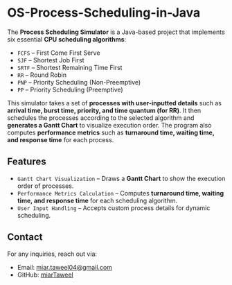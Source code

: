 # OS-Process-Scheduling-in-Java

The **Process Scheduling Simulator** is a Java-based project that implements six essential **CPU scheduling algorithms**:  
- `FCFS` – First Come First Serve  
- `SJF` – Shortest Job First  
- `SRTF` – Shortest Remaining Time First  
- `RR` – Round Robin  
- `PNP` – Priority Scheduling (Non-Preemptive)  
- `PP` – Priority Scheduling (Preemptive)  

This simulator takes a set of **processes with user-inputted details** such as **arrival time, burst time, priority, and time quantum (for RR)**. It then schedules the processes according to the selected algorithm and **generates a Gantt Chart** to visualize execution order. The program also computes **performance metrics** such as **turnaround time, waiting time, and response time** for each process.  


## Features  
- `Gantt Chart Visualization` – Draws a **Gantt Chart** to show the execution order of processes.  
- `Performance Metrics Calculation` – Computes **turnaround time, waiting time, and response time** for each scheduling algorithm.  
- `User Input Handling` – Accepts custom process details for dynamic scheduling.  

## Contact

For any inquiries, reach out via:

- Email: [miar.taweel04@gmail.com](mailto\:miar.taweel04@gmail.com)
- GitHub: [miarTaweel](https://github.com/miarTaweel)
